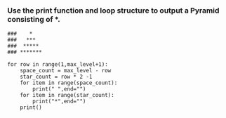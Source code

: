 ### Use the print function and loop structure to output a Pyramid consisting of *.
```
###    *
###   ***
###  *****
### *******
```
```
for row in range(1,max_level+1):
    space_count = max_level - row
    star_count = row * 2 -1
    for item in range(space_count):
        print(" ",end="")
    for item in range(star_count):
        print("*",end="")
    print()
```
